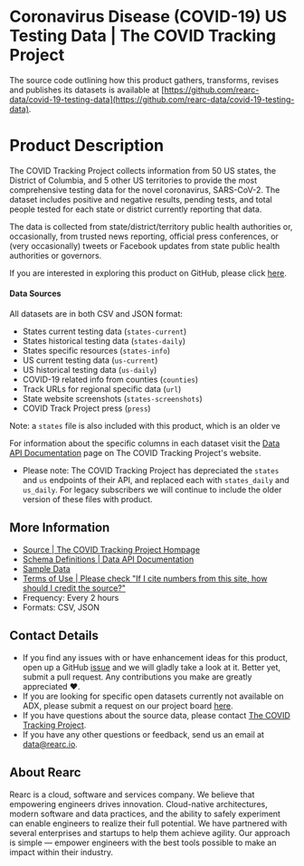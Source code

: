 # Coronavirus Disease (COVID-19) US Testing Data | The COVID Tracking Project

The source code outlining how this product gathers, transforms, revises and publishes its datasets is available at [https://github.com/rearc-data/covid-19-testing-data](https://github.com/rearc-data/covid-19-testing-data).

# Product Description
The COVID Tracking Project collects information from 50 US states, the District of Columbia, and 5 other US territories to provide the most comprehensive testing data for the novel coronavirus, SARS-CoV-2. The dataset includes positive and negative results, pending tests, and total people tested for each state or district currently reporting that data.

The data is collected from state/district/territory public health authorities or, occasionally, from trusted news reporting, official press conferences, or (very occasionally) tweets or Facebook updates from state public health authorities or governors.

If you are interested in exploring this product on GitHub, please click [here](https://github.com/rearc-data/covid-19-testing-data).

#### Data Sources
All datasets are in both CSV and JSON format:
- States current testing data (`states-current`)
- States historical testing data (`states-daily`)
- States specific resources (`states-info`)
- US current testing data (`us-current`)
- US historical testing data (`us-daily`)
- COVID-19 related info from counties (`counties`)
- Track URLs for regional specific data (`url`)
- State website screenshots (`states-screenshots`)
- COVID Track Project press (`press`)

Note: a `states` file is also included with this product, which is an older ve

For information about the specific columns in each dataset visit the [Data API Documentation](https://covidtracking.com/api) page on The COVID Tracking Project's website.

- Please note: The COVID Tracking Project has depreciated the `states` and `us` endpoints of their API, and replaced each with `states_daily` and `us_daily`. For legacy subscribers we will continue to include the older version of these files with product.

## More Information
- [Source | The COVID Tracking Project Hompage](https://covidtracking.com/)  
- [Schema Definitions | Data API Documentation](https://covidtracking.com/api)
- [Sample Data](https://covidtracking.com/data/)   
- [Terms of Use | Please check "If I cite numbers from this site, how should I credit the source?"](https://covidtracking.com/about-tracker/)       
- Frequency: Every 2 hours
- Formats: CSV, JSON

## Contact Details
- If you find any issues with or have enhancement ideas for this product, open up a GitHub [issue](https://github.com/rearc-data/covid-19-testing-data/issues) and we will gladly take a look at it. Better yet, submit a pull request. Any contributions you make are greatly appreciated :heart:.
- If you are looking for specific open datasets currently not available on ADX, please submit a request on our project board [here](https://github.com/rearc-data/covid-datasets-aws-data-exchange/projects/1).
- If you have questions about the source data, please contact [The COVID Tracking Project](https://covidtracking.com/contact).
- If you have any other questions or feedback, send us an email at data@rearc.io.

## About Rearc
Rearc is a cloud, software and services company. We believe that empowering engineers drives innovation. Cloud-native architectures, modern software and data practices, and the ability to safely experiment can enable engineers to realize their full potential. We have partnered with several enterprises and startups to help them achieve agility. Our approach is simple — empower engineers with the best tools possible to make an impact within their industry.
